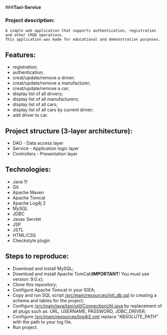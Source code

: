###**Taxi-Service**
### Project description:
```
A simple web application that supports authentication, registration and other CRUD operations. 
This application was made for educational and demonstration purposes.
```
## Features:
- registration;
- authentication;
- creat/update/remove a driver;
- creat/update/remove a manufacturer;
- creat/update/remove a car;
- display list of all drivers;
- display list of all manufacturers;
- display list of all cars;
- display list of all cars by current driver;
- add driver to car.
## Project structure (3-layer architecture):
- DAO - Data access layer
- Service - Application logic layer
- Controllers - Presentation layer
## Technologies:
- Java 11
- Git
- Apache Maven
- Apache Tomcat
- Apache Log4j 2
- MySQL
- JDBC
- Javax Servlet
- JSP
- JSTL
- HTML/CSS
- Checkstyle plugin
## Steps to reproduce:
- Download and install MySQL;
- Download and install Apache TomCat(**IMPORTANT**! You must use version: 9.0.x);
- Clone this repository;
- Configure Apache Tomcat in your IDEA;
- Copy and run SQL script [/src/main/resources/init_db.sql](/src/main/resources/init_db.sql) to creating a schema and tables for the project;
- Configure [/src/main/java/taxi/util/ConnectionUtil.java](/src/main/java/taxi/util/ConnectionUtil.java) by replacement of all plugs such as: URL, USERNAME, PASSWORD, JDBC_DRIVER;
- Configure [/src/main/resources/log4j2.xml](/src/main/resources/log4j2.xml) replace "ABSOLUTE_PATH" with the path to your log file.
- Run project.
